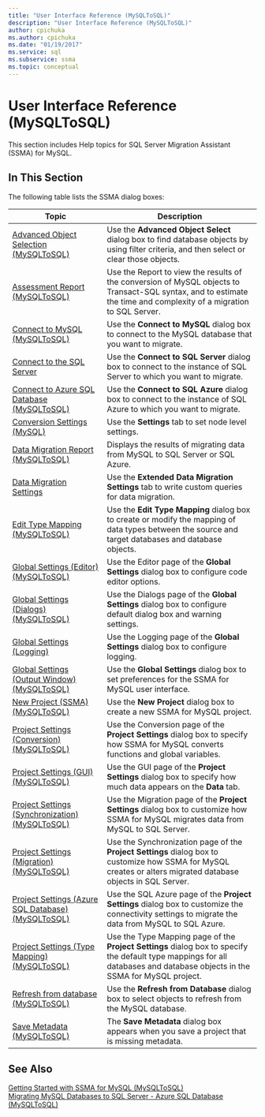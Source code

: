 ```yaml
---
title: "User Interface Reference (MySQLToSQL)"
description: "User Interface Reference (MySQLToSQL)"
author: cpichuka
ms.author: cpichuka
ms.date: "01/19/2017"
ms.service: sql
ms.subservice: ssma
ms.topic: conceptual
---
```

# User Interface Reference (MySQLToSQL)
This section includes Help topics for SQL Server Migration Assistant (SSMA) for MySQL.  
  
## In This Section  
The following table lists the SSMA dialog boxes:  
  
|Topic|Description|  
|-|-|  
|[Advanced Object Selection  &#40;MySQLToSQL&#41;](../../ssma/mysql/advanced-object-selection-mysqltosql.md)|Use the **Advanced Object Select** dialog box to find database objects by using filter criteria, and then select or clear those objects.|  
|[Assessment Report &#40;MySQLToSQL&#41;](../../ssma/mysql/assessment-report-mysqltosql.md)|Use the Report to view the results of the conversion of MySQL objects to Transact-SQL syntax, and to estimate the time and complexity of a migration to SQL Server.|  
|[Connect to MySQL &#40;MySQLToSQL&#41;](../../ssma/mysql/connect-to-mysql-mysqltosql.md)|Use the **Connect to MySQL** dialog box to connect to the MySQL database that you want to migrate.|  
|[Connect to the SQL Server](./connect-to-sql-server-mysqltosql.md)|Use the **Connect to SQL Server** dialog box to connect to the instance of SQL Server to which you want to migrate.|  
|[Connect to Azure SQL Database &#40;MySQLToSQL&#41;](../../ssma/mysql/connect-to-azure-sql-db-mysqltosql.md)|Use the **Connect to SQL Azure** dialog box to connect to the instance of SQL Azure to which you want to migrate.|  
|[Conversion Settings (MySQL)](./conversion-settings-mysqltosql.md)|Use the **Settings** tab to set node level settings.|  
|[Data Migration Report  &#40;MySQLToSQL&#41;](../../ssma/mysql/data-migration-report-mysqltosql.md)|Displays the results of migrating data from MySQL to SQL Server or SQL Azure.|  
|[Data Migration Settings](data-migration-settings-mysqltosql.md)|Use the **Extended Data Migration Settings** tab to write custom queries for data migration.|  
|[Edit Type Mapping &#40;MySQLToSQL&#41;](../../ssma/mysql/edit-type-mapping-mysqltosql.md)|Use the **Edit Type Mapping** dialog box to create or modify the mapping of data types between the source and target databases and database objects.|  
|[Global Settings &#40;Editor&#41; &#40;MySQLToSQL&#41;](../../ssma/mysql/global-settings-editor-mysqltosql.md)|Use the Editor page of the **Global Settings** dialog box to configure code editor options.|  
|[Global Settings &#40;Dialogs&#41; &#40;MySQLToSQL&#41;](../../ssma/mysql/global-settings-dialogs-mysqltosql.md)|Use the Dialogs page of the **Global Settings** dialog box to configure default dialog box and warning settings.|  
|[Global Settings (Logging)](./global-settings-logging-mysqltosql.md)|Use the Logging page of the **Global Settings** dialog box to configure logging.|  
|[Global Settings &#40;Output Window&#41; &#40;MySQLToSQL&#41;](../../ssma/mysql/global-settings-output-window-mysqltosql.md)|Use the **Global Settings** dialog box to set preferences for the SSMA for MySQL user interface.|  
|[New Project &#40;SSMA&#41; &#40;MySQLToSQL&#41;](../../ssma/mysql/new-project-ssma-mysqltosql.md)|Use the **New Project** dialog box to create a new SSMA for MySQL project.|  
|[Project Settings &#40;Conversion&#41; &#40;MySQLToSQL&#41;](../../ssma/mysql/project-settings-conversion-mysqltosql.md)|Use the Conversion page of the **Project Settings** dialog box to specify how SSMA for MySQL converts functions and global variables.|  
|[Project Settings &#40;GUI&#41;  &#40;MySQLToSQL&#41;](../../ssma/mysql/project-settings-gui-mysqltosql.md)|Use the GUI page of the **Project Settings** dialog box to specify how much data appears on the **Data** tab.|  
|[Project Settings &#40;Synchronization&#41; &#40;MySQLToSQL&#41;](../../ssma/mysql/project-settings-synchronization-mysqltosql.md)|Use the Migration page of the **Project Settings** dialog box to customize how SSMA for MySQL migrates data from MySQL to SQL Server.|  
|[Project Settings &#40;Migration&#41; &#40;MySQLToSQL&#41;](../../ssma/mysql/project-settings-migration-mysqltosql.md)|Use the Synchronization page of the **Project Settings** dialog box to customize how SSMA for MySQL creates or alters migrated database objects in SQL Server.|  
|[Project Settings &#40;Azure SQL Database&#41; &#40;MySQLToSQL&#41;](../../ssma/mysql/project-settings-azure-sql-db-mysqltosql.md)|Use the SQL Azure page of the **Project Settings** dialog box to customize the connectivity settings to migrate the data from MySQL to SQL Azure.|  
|[Project Settings &#40;Type Mapping&#41; &#40;MySQLToSQL&#41;](../../ssma/mysql/project-settings-type-mapping-mysqltosql.md)|Use the Type Mapping page of the **Project Settings** dialog box to specify the default type mappings for all databases and database objects in the SSMA for MySQL project.|  
|[Refresh from database &#40;MySQLToSQL&#41;](../../ssma/mysql/refresh-from-database-mysqltosql.md)|Use the **Refresh from Database** dialog box to select objects to refresh from the MySQL database.|  
|[Save Metadata  &#40;MySQLToSQL&#41;](../../ssma/mysql/save-metadata-mysqltosql.md)|The **Save Metadata** dialog box appears when you save a project that is missing metadata.|  
  
## See Also  
[Getting Started with SSMA for MySQL &#40;MySQLToSQL&#41;](../../ssma/mysql/getting-started-with-ssma-for-mysql-mysqltosql.md)  
[Migrating MySQL Databases to SQL Server - Azure SQL Database &#40;MySQLToSQL&#41;](../../ssma/mysql/migrating-mysql-databases-to-sql-server-azure-sql-db-mysqltosql.md)  

